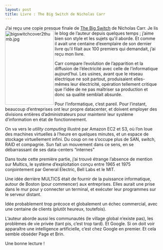 ```yaml
---
layout: post
title: Livre : The Big Switch de Nicholas Carr
---
```

<p>J&#8217;ai reçu une copie presque finale de <a href="http://www.nicholasgcarr.com/bigswitch/">The Big Switch</a> de Nicholas Carr.
<img src="/assets/2008/1/27/bigswitchcover2thumb.jpg" alt="bigswitchcover2thumb.jpg" border="0" width="160" height="243" align="left" />
Je lis le blog de l&#8217;auteur depuis quelques temps ; j&#8217;aime bien son style et les sujets qu&#8217;il aborde.
Et comme il avait une centaine d&#8217;exemplaire de son dernier livre qu&#8217;il filait aux 100 premiers qui demandait, j&#8217;ai reçu mon livre.</p>

<p>Carr compare l&#8217;evolution de l&#8217;apparition et la diffusion de l&#8217;électricité avec celle de l&#8217;informatique aujourd&#8217;hui. Les usines, avant que le réseau électrique ne soit partout, produisaient elles-mêmes leur électricité, opération tellement critique que l&#8217;idée de ne pas maîtriser sa production et donc sa qualité semblait absurde.</p>

<p>Pour l&#8217;informatique, c&#8217;est pareil. Pour l&#8217;instant, beaucoup d&#8217;entreprises ont leur propre datacenter, et doivent employer des divisions entières d&#8217;administrateurs pour maintenir leur système d&#8217;information en état de fonctionnement.</p>

<p>On va vers le <i>utility computing</i> illustré par Amazon EC2 et S3, où l&#8217;on loue des machines virtuelles à l&#8217;heure en quelques minutes, et un espace de stockage virtuellement infini. Du coup on ne s&#8217;occupe plus de SAN, switch, RAID et compagnie. Sun fait un mouvement dans ce sens, en se débarrassant de ses data-centers &#8220;internes&#8221;</p>

<p>Dans toute cette première partie, j&#8217;ai trouvé étrange l&#8217;absence de mention sur Multics, le système d&#8217;exploitation conçu entre 1965 et 1975 conjointement par General Electric, Bell Labs et le MIT.</p>

<p>Une idée derrière MULTICS était de fournir de la puissance informatique, autour de Boston (pour commencer) aux entreprises. Elles aurait une prise dans le mur pour y connecter un terminal, et exécuter leur programmes sur le serveur distant.</p>

<p>Idée probablement trop précoce et globalement un échec commercial, avec une centaine de clients (plutôt heureux, toutefois).</p>

<p>L&#8217;auteur aborde aussi les communautés (le village global n&#8217;existe pas), les problèmes de vie privée (tant pis, c&#8217;est trop tard).
Et Google. Si on doit voir apparaître une intelligence artificielle, c&#8217;est chez Google en premier. Et cela semble obséder  Page et Brin.</p>

<p>Une bonne lecture !</p>      
